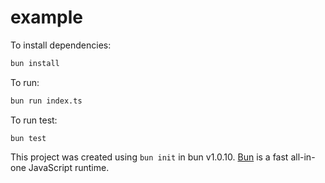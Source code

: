 # example

To install dependencies:

```bash
bun install
```

To run:

```bash
bun run index.ts
```

To run test:

```
bun test
```

This project was created using `bun init` in bun v1.0.10. [Bun](https://bun.sh) is a fast all-in-one JavaScript runtime.
